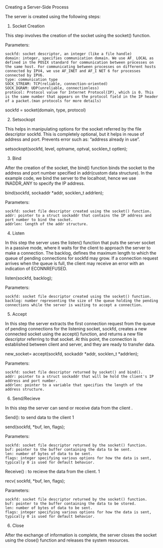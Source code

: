 Creating a Server-Side Process

The server is created using the following steps:
1. Socket Creation

This step involves the creation of the socket using the socket() function.

Parameters:

    sockfd: socket descriptor, an integer (like a file handle)
    domain: integer, specifies communication domain. We use AF_ LOCAL as defined in the POSIX standard for communication between processes on the same host. For communicating between processes on different hosts connected by IPV4, we use AF_INET and AF_I NET 6 for processes connected by IPV6.
    type: communication type
    SOCK_STREAM: TCP(reliable, connection-oriented)
    SOCK_DGRAM: UDP(unreliable, connectionless)
    protocol: Protocol value for Internet Protocol(IP), which is 0. This is the same number that appears on the protocol field in the IP header of a packet.(man protocols for more details)

sockfd = socket(domain, type, protocol)

2. Setsockopt

This helps in manipulating options for the socket referred by the file descriptor sockfd. This is completely optional, but it helps in reuse of address and port. Prevents error such as: “address already in use”.

setsockopt(sockfd, level, optname, optval, socklen_t optlen);

3. Bind

After the creation of the socket, the bind() function binds the socket to the address and port number specified in addr(custom data structure). In the example code, we bind the server to the localhost, hence we use INADDR_ANY to specify the IP address.

bind(sockfd, sockaddr *addr, socklen_t addrlen);

Parameters:

    sockfd: socket file descriptor created using the socket() function.
    addr: pointer to a struct sockaddr that contains the IP address and port number to bind the socket.
    addrlen: length of the addr structure.

4. Listen

In this step the server uses the listen() function that puts the server socket in a passive mode, where it waits for the client to approach the server to make a connection. The backlog, defines the maximum length to which the queue of pending connections for sockfd may grow. If a connection request arrives when the queue is full, the client may receive an error with an indication of ECONNREFUSED.

listen(sockfd, backlog);

Parameters:

    sockfd: socket file descriptor created using the socket() function.
    backlog: number representing the size of the queue holding the pending connections while the server is waiting to accept a connection.

5. Accept

In this step the server extracts the first connection request from the queue of pending connections for the listening socket, sockfd, creates a new connected socket using the accept() function, and returns a new file descriptor referring to that socket. At this point, the connection is established between client and server, and they are ready to transfer data.

new_socket= accept(sockfd, sockaddr *addr, socklen_t *addrlen);

Parameters:

    sockfd: socket file descriptor returned by socket() and bind().
    addr: pointer to a struct sockaddr that will be hold the client's IP address and port number.
    addrlen: pointer to a variable that specifies the length of the address structure.

6. Send/Recieve

In this step the server can send or receive data from the client .

Send(): to send data to the client
1

send(sockfd, *buf, len, flags);

Parameters:

    sockfd: socket file descriptor returned by the socket() function.
    buf: pointer to the buffer containing the data to be sent.
    len: number of bytes of data to be sent.
    flags: integer specifying various options for how the data is sent, typically 0 is used for default behavior.

Receive() : to recieve the data from the client.
1

recv( sockfd, *buf, len, flags);

Parameters:

    sockfd: socket file descriptor returned by the socket() function.
    buf: pointer to the buffer containing the data to be stored.
    len: number of bytes of data to be sent.
    flags: integer specifying various options for how the data is sent, typically 0 is used for default behavior.

6. Close

After the exchange of information is complete, the server closes the socket using the close() function and releases the system resources.
